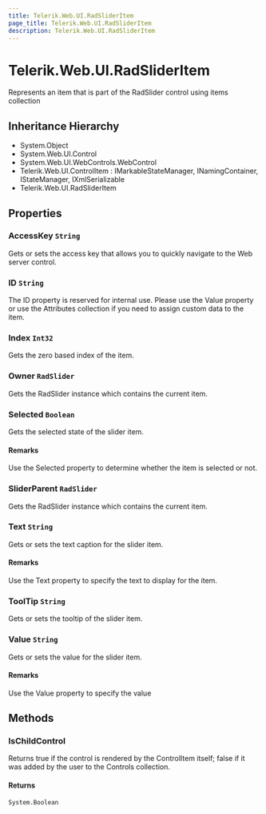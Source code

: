```yaml
---
title: Telerik.Web.UI.RadSliderItem
page_title: Telerik.Web.UI.RadSliderItem
description: Telerik.Web.UI.RadSliderItem
---
```


# Telerik.Web.UI.RadSliderItem

Represents an item that is part of the RadSlider control using items collection

## Inheritance Hierarchy

* System.Object
* System.Web.UI.Control
* System.Web.UI.WebControls.WebControl
* Telerik.Web.UI.ControlItem : IMarkableStateManager, INamingContainer, IStateManager, IXmlSerializable
* Telerik.Web.UI.RadSliderItem

## Properties

###  AccessKey `String`

Gets or sets the access key that allows you to quickly navigate to the Web server control.

###  ID `String`

The ID property is reserved for internal use. Please use the Value property or
            use the Attributes collection if you need to assign
            custom data to the item.

###  Index `Int32`

Gets the zero based index of the item.

###  Owner `RadSlider`

Gets the RadSlider instance which contains the current item.

###  Selected `Boolean`

Gets the selected state of the slider item.

#### Remarks
Use the Selected property to determine whether the item is selected or not.

###  SliderParent `RadSlider`

Gets the RadSlider instance which contains the current item.

###  Text `String`

Gets or sets the text caption for the slider item.

#### Remarks
Use the Text property to specify the text to display for the
            item.

###  ToolTip `String`

Gets or sets the tooltip of the slider item.

###  Value `String`

Gets or sets the value  for the slider item.

#### Remarks
Use the Value property to specify the value

## Methods

###  IsChildControl

Returns true if the control is rendered by the ControlItem itself;
            false if it was added by the user to the Controls collection.

#### Returns

`System.Boolean` 

